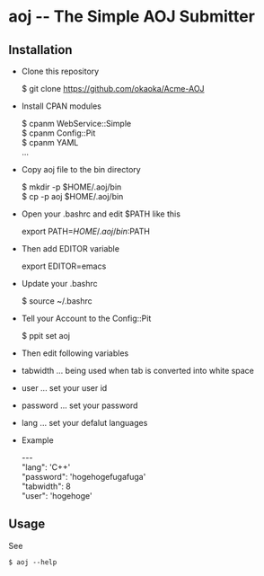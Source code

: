 aoj -- The Simple AOJ Submitter
============================

Installation
------------

* Clone this repository

    $ git clone https://github.com/okaoka/Acme-AOJ

* Install CPAN modules

    $ cpanm WebService::Simple  
    $ cpanm Config::Pit  
    $ cpanm YAML  
    ...  

* Copy aoj file to the bin directory

    $ mkdir -p $HOME/.aoj/bin  
    $ cp -p aoj $HOME/.aoj/bin  

* Open your .bashrc and edit $PATH like this 

    export PATH=$HOME/.aoj/bin:$PATH

* Then add EDITOR variable

    export EDITOR=emacs

* Update your .bashrc

    $ source ~/.bashrc

* Tell your Account to the Config::Pit

    $ ppit set aoj

* Then edit following variables
 * tabwidth ... being used when tab is converted into white space
 * user ... set your user id
 * password ... set your password
 * lang ... set your defalut languages

 * Example

    \-\-\-  
    "lang": 'C++'  
    "password": 'hogehogefugafuga'  
    "tabwidth": 8  
    "user": 'hogehoge'  

Usage
-----

See

    $ aoj --help
